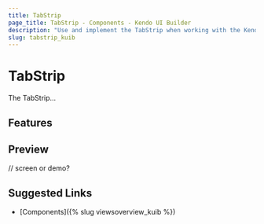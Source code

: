 ```yaml
---
title: TabStrip
page_title: TabStrip - Components - Kendo UI Builder
description: "Use and implement the TabStrip when working with the Kendo UI Builder tool for creating and managing Angular and AngularJS-based web applications."
slug: tabstrip_kuib
---
```


# TabStrip

The TabStrip...

## Features


## Preview

// screen or demo?

## Suggested Links

* [Components]({% slug viewsoverview_kuib %})
